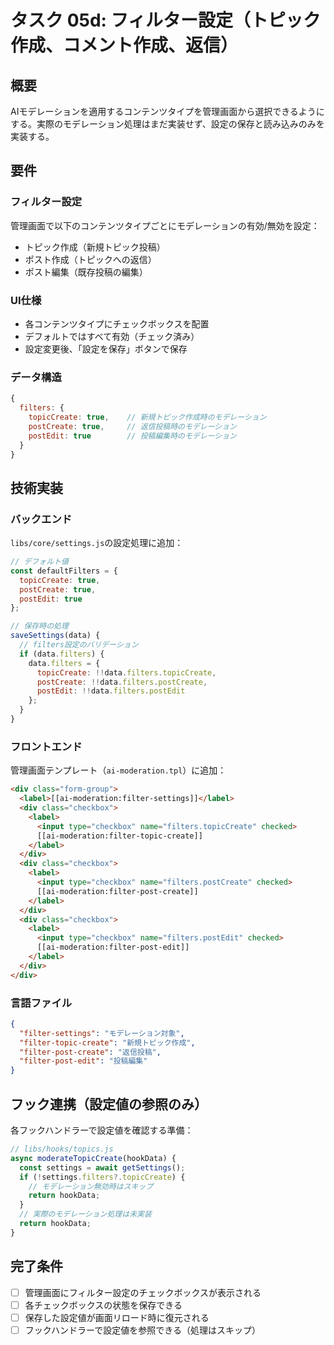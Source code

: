 # タスク 05d: フィルター設定（トピック作成、コメント作成、返信）

## 概要
AIモデレーションを適用するコンテンツタイプを管理画面から選択できるようにする。実際のモデレーション処理はまだ実装せず、設定の保存と読み込みのみを実装する。

## 要件

### フィルター設定
管理画面で以下のコンテンツタイプごとにモデレーションの有効/無効を設定：
- トピック作成（新規トピック投稿）
- ポスト作成（トピックへの返信）
- ポスト編集（既存投稿の編集）

### UI仕様
- 各コンテンツタイプにチェックボックスを配置
- デフォルトではすべて有効（チェック済み）
- 設定変更後、「設定を保存」ボタンで保存

### データ構造
```javascript
{
  filters: {
    topicCreate: true,    // 新規トピック作成時のモデレーション
    postCreate: true,     // 返信投稿時のモデレーション
    postEdit: true        // 投稿編集時のモデレーション
  }
}
```

## 技術実装

### バックエンド
`libs/core/settings.js`の設定処理に追加：
```javascript
// デフォルト値
const defaultFilters = {
  topicCreate: true,
  postCreate: true,
  postEdit: true
};

// 保存時の処理
saveSettings(data) {
  // filters設定のバリデーション
  if (data.filters) {
    data.filters = {
      topicCreate: !!data.filters.topicCreate,
      postCreate: !!data.filters.postCreate,
      postEdit: !!data.filters.postEdit
    };
  }
}
```

### フロントエンド
管理画面テンプレート（`ai-moderation.tpl`）に追加：
```html
<div class="form-group">
  <label>[[ai-moderation:filter-settings]]</label>
  <div class="checkbox">
    <label>
      <input type="checkbox" name="filters.topicCreate" checked>
      [[ai-moderation:filter-topic-create]]
    </label>
  </div>
  <div class="checkbox">
    <label>
      <input type="checkbox" name="filters.postCreate" checked>
      [[ai-moderation:filter-post-create]]
    </label>
  </div>
  <div class="checkbox">
    <label>
      <input type="checkbox" name="filters.postEdit" checked>
      [[ai-moderation:filter-post-edit]]
    </label>
  </div>
</div>
```

### 言語ファイル
```json
{
  "filter-settings": "モデレーション対象",
  "filter-topic-create": "新規トピック作成",
  "filter-post-create": "返信投稿",
  "filter-post-edit": "投稿編集"
}
```

## フック連携（設定値の参照のみ）
各フックハンドラーで設定値を確認する準備：
```javascript
// libs/hooks/topics.js
async moderateTopicCreate(hookData) {
  const settings = await getSettings();
  if (!settings.filters?.topicCreate) {
    // モデレーション無効時はスキップ
    return hookData;
  }
  // 実際のモデレーション処理は未実装
  return hookData;
}
```

## 完了条件
- [ ] 管理画面にフィルター設定のチェックボックスが表示される
- [ ] 各チェックボックスの状態を保存できる
- [ ] 保存した設定値が画面リロード時に復元される
- [ ] フックハンドラーで設定値を参照できる（処理はスキップ）